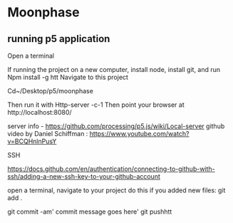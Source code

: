 # Moonphase

## running p5 application

Open a terminal 

If running the project on a new computer, install node, install git, and run
Npm install -g htt
Navigate to this project

Cd~/Desktop/p5/moonphase

Then run it with 
Http-server -c-1
Then point your browser at http://localhost:8080/

server info - https://github.com/processing/p5.js/wiki/Local-server
github video by Daniel Schiffman : https://www.youtube.com/watch?v=BCQHnlnPusY

SSH

https://docs.github.com/en/authentication/connecting-to-github-with-ssh/adding-a-new-ssh-key-to-your-github-account

open a terminal, navigate to your project
do this if you added new files:
git add .

git commit -am' commit message goes here'
git pushhtt